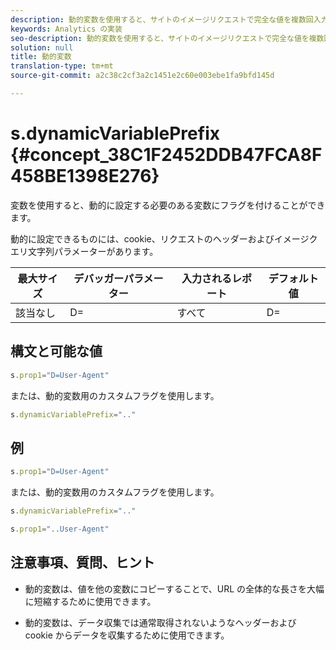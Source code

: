 ```yaml
---
description: 動的変数を使用すると、サイトのイメージリクエストで完全な値を複数回入力することなく、ある変数の値を別の変数にコピーできます。
keywords: Analytics の実装
seo-description: 動的変数を使用すると、サイトのイメージリクエストで完全な値を複数回入力することなく、ある変数の値を別の変数にコピーできます。
solution: null
title: 動的変数
translation-type: tm+mt
source-git-commit: a2c38c2cf3a2c1451e2c60e003ebe1fa9bfd145d

---
```



# s.dynamicVariablePrefix {#concept_38C1F2452DDB47FCA8F458BE1398E276}

 変数を使用すると、動的に設定する必要のある変数にフラグを付けることができます。

動的に設定できるものには、cookie、リクエストのヘッダーおよびイメージクエリ文字列パラメーターがあります。

| 最大サイズ | デバッガーパラメーター | 入力されるレポート | デフォルト値 |
|---|---|---|---|
| 該当なし | D= | すべて | D= |

## 構文と可能な値

```js
s.prop1="D=User-Agent"
```

または、動的変数用のカスタムフラグを使用します。

```js
s.dynamicVariablePrefix=".."
```

## 例

```js
s.prop1="D=User-Agent"
```

または、動的変数用のカスタムフラグを使用します。

```js
s.dynamicVariablePrefix=".."
```

```js
s.prop1="..User-Agent"
```

## 注意事項、質問、ヒント

* 動的変数は、値を他の変数にコピーすることで、URL の全体的な長さを大幅に短縮するために使用できます。

* 動的変数は、データ収集では通常取得されないようなヘッダーおよび cookie からデータを収集するために使用できます。
